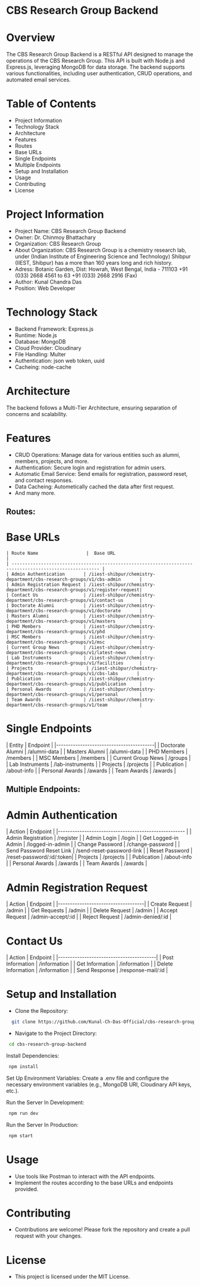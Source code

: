 # CBS Research Group Backend


# Overview
The CBS Research Group Backend is a RESTful API designed to manage the operations of the CBS Research Group. This API is built with Node.js and Express.js, leveraging MongoDB for data storage. The backend supports various functionalities, including user authentication, CRUD operations, and automated email services.

# Table of Contents
* Project Information
* Technology Stack
* Architecture
* Features
* Routes
* Base URLs
* Single Endpoints
* Multiple Endpoints
* Setup and Installation
* Usage
* Contributing
* License


# Project Information
* Project Name: CBS Research Group Backend
* Owner: Dr. Chinmoy Bhattachary
* Organization: CBS Research Group
* About Organization: CBS Research Group is a chemistry research lab, under (Indian Institute of Engineering Science and Technology)
  Shibpur (IIEST, Shibpur) has a more than 160 years long and rich history.
* Adress: Botanic Garden, Dist: Howrah, West Bengal, India - 711103  +91 (033) 2668 4561 to 63  +91 (033) 2668 2916 (Fax)  
* Author: Kunal Chandra Das
* Position: Web Developer


# Technology Stack
* Backend Framework: Express.js
* Runtime: Node.js
* Database: MongoDB
* Cloud Provider: Cloudinary
* File Handling: Multer
* Authentication: json web token, uuid
* Cacheing: node-cache



# Architecture
The backend follows a Multi-Tier Architecture, ensuring separation of concerns and scalability.

# Features
* CRUD Operations: Manage data for various entities such as alumni, members, projects, and more.
* Authentication: Secure login and registration for admin users.
* Automatic Email Service: Send emails for registration, password reset, and contact responses.
* Data Cacheing: Autometically cached the data after first request.
* And many more.


## Routes:

# Base URLs
```
| Route Name	              |  Base URL                                                                 |
| ------------------------------------------------------------------------------------------------------- |
| Admin Authentication       | /iiest-shibpur/chemistry-department/cbs-research-groups/v1/cbs-admin       |
| Admin Registration Request | /iiest-shibpur/chemistry-department/cbs-research-groups/v1/register-request|
| Contact Us                 | /iiest-shibpur/chemistry-department/cbs-research-groups/v1/contact-us      |
| Doctorate Alumni           | /iiest-shibpur/chemistry-department/cbs-research-groups/v1/doctorate       |
| Masters Alumni             | /iiest-shibpur/chemistry-department/cbs-research-groups/v1/masters         |
| PHD Members                | /iiest-shibpur/chemistry-department/cbs-research-groups/v1/phd             |
| MSC Members                | /iiest-shibpur/chemistry-department/cbs-research-groups/v1/msc             |
| Current Group News         | /iiest-shibpur/chemistry-department/cbs-research-groups/v1/latest-news     |
| Lab Instruments            | /iiest-shibpur/chemistry-department/cbs-research-groups/v1/facilities      | 
| Projects                	  | /iiest-shibpur/chemistry-department/cbs-research-groups/v1/cbs-labs       |
| Publication                | /iiest-shibpur/chemistry-department/cbs-research-groups/v1/publication     |
| Personal Awards            | /iiest-shibpur/chemistry-department/cbs-research-groups/v1/personal        |
| Team Awards                | /iiest-shibpur/chemistry-department/cbs-research-groups/v1/team            |
```



# Single Endpoints
| Entity 	                 | Endpoint   |
|-----------------------------------------| 
| Doctorate Alumni     | /alumni-data     |
| Masters Alumni       | /alumni-data     |
| PHD Members          | /members         | 
| MSC Members          | /members         |
| Current Group News   | /groups          |
| Lab Instruments      | /lab-instruments |
| Projects             | /projects        |
| Publication          | /about-info      |
| Personal Awards      | /awards          | 
| Team Awards          | /awards          |



## Multiple Endpoints:

# Admin Authentication
| Action 	               | Endpoint                  |
|----------------------------------------------------- | 
| Admin Registration       | /register                 |
| Admin Login              | /login                    |
| Get Logged-in Admin      | /logged-in-admin          | 
| Change Password          | /change-password          |
| Send Password Reset Link | /send-reset-password-link |
| Reset Password           | /reset-password/:id/:token|
| Projects                 | /projects                 |
| Publication              | /about-info               |
| Personal Awards          | /awards                   | 
| Team Awards              | /awards                   |
	

# Admin Registration Request	
| Action 	     | Endpoint          |
|------------------------------------| 
| Create Request | /admin            |
| Get Requests   | /admin            |
| Delete Request | /admin            | 
| Accept Request | /admin-accept/:id |
| Reject Request | /admin-denied/:id |

	
	
# Contact Us	
| Action 	     | Endpoint               |
|-----------------------------------------| 
| Post Information   | /information       |
| Get Information    | /information       |
| Delete Information | /information       | 
| Send Response      | /response-mail/:id |



# Setup and Installation

* Clone the Repository:
```bash
  git clone https://github.com/Kunal-Ch-Das-Official/cbs-research-group.git
```
* Navigate to the Project Directory:
```bash
 cd cbs-research-group-backend
```
Install Dependencies:
```bash
 npm install
```
Set Up Environment Variables:
Create a .env file and configure the necessary environment variables (e.g., MongoDB URI, Cloudinary API keys, etc.).

Run the Server In Development:
```bash
 npm run dev
```
Run the Server In Production:
```bash
 npm start
```

# Usage
* Use tools like Postman to interact with the API endpoints.
* Implement the routes according to the base URLs and endpoints provided.
# Contributing
* Contributions are welcome! Please fork the repository and create a pull request with your changes.

# License
* This project is licensed under the MIT License.